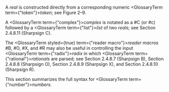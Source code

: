  



A *real* is constructed directly from a corresponding numeric <GlossaryTerm  term={"token"}><i>token</i></GlossaryTerm>; see Figure 2–9. 



A <GlossaryTerm  term={"complex"}><i>complex</i></GlossaryTerm> is notated as a #C (or #c) followed by a <GlossaryTerm  term={"list"}><i>list</i></GlossaryTerm> of two *reals*; see Section 2.4.8.11 (Sharpsign C). 



The <GlossaryTerm styled={true} term={"reader macro"}><i>reader macros</i></GlossaryTerm> #B, #O, #X, and #R may also be useful in controlling the input <GlossaryTerm  term={"radix"}><i>radix</i></GlossaryTerm> in which <GlossaryTerm  term={"rational"}><i>rationals</i></GlossaryTerm> are parsed; see Section 2.4.8.7 (Sharpsign B), Section 2.4.8.8 (Sharpsign O), Section 2.4.8.9 (Sharpsign X), and Section 2.4.8.10 (Sharpsign R). 



This section summarizes the full syntax for <GlossaryTerm  term={"number"}><i>numbers</i></GlossaryTerm>. 



